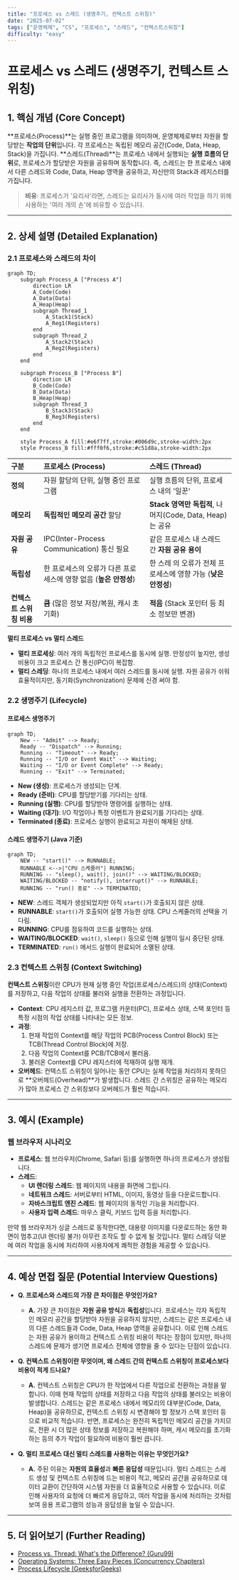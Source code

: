 ```yaml
---
title: "프로세스 vs 스레드 (생명주기, 컨텍스트 스위칭)"
date: "2025-07-02"
tags: ["운영체제", "CS", "프로세스", "스레드", "컨텍스트스위칭"]
difficulty: "easy"
---
```


# 프로세스 vs 스레드 (생명주기, 컨텍스트 스위칭)

## 1. 핵심 개념 (Core Concept)

**프로세스(Process)**는 실행 중인 프로그램을 의미하며, 운영체제로부터 자원을 할당받는 **작업의 단위**입니다. 각 프로세스는 독립된 메모리 공간(Code, Data, Heap, Stack)을 가집니다. **스레드(Thread)**는 프로세스 내에서 실행되는 **실행 흐름의 단위**로, 프로세스가 할당받은 자원을 공유하며 동작합니다. 즉, 스레드는 한 프로세스 내에서 다른 스레드와 Code, Data, Heap 영역을 공유하고, 자신만의 Stack과 레지스터를 가집니다.

> **비유**: 프로세스가 '요리사'라면, 스레드는 요리사가 동시에 여러 작업을 하기 위해 사용하는 '여러 개의 손'에 비유할 수 있습니다.

---

## 2. 상세 설명 (Detailed Explanation)

### 2.1 프로세스와 스레드의 차이

```mermaid
graph TD;
    subgraph Process_A ["Process A"]
        direction LR
        A_Code(Code)
        A_Data(Data)
        A_Heap(Heap)
        subgraph Thread_1
            A_Stack1(Stack)
            A_Reg1(Registers)
        end
        subgraph Thread_2
            A_Stack2(Stack)
            A_Reg2(Registers)
        end
    end

    subgraph Process_B ["Process B"]
        direction LR
        B_Code(Code)
        B_Data(Data)
        B_Heap(Heap)
        subgraph Thread_3
            B_Stack3(Stack)
            B_Reg3(Registers)
        end
    end

    style Process_A fill:#e6f7ff,stroke:#006d9c,stroke-width:2px
    style Process_B fill:#fff0f6,stroke:#c51d8a,stroke-width:2px
```

| 구분 | 프로세스 (Process) | 스레드 (Thread) |
| :--- | :--- | :--- |
| **정의** | 자원 할당의 단위, 실행 중인 프로그램 | 실행 흐름의 단위, 프로세스 내의 '일꾼' |
| **메모리** | **독립적인 메모리 공간** 할당 | **Stack 영역만 독립적**, 나머지(Code, Data, Heap)는 공유 |
| **자원 공유** | IPC(Inter-Process Communication) 통신 필요 | 같은 프로세스 내 스레드 간 **자원 공유 용이** |
| **독립성** | 한 프로세스의 오류가 다른 프로세스에 영향 없음 (**높은 안정성**) | 한 스레  의 오류가 전체 프로세스에 영향 가능 (**낮은 안정성**) |
| **컨텍스트 스위칭 비용** | **큼** (많은 정보 저장/복원, 캐시 초기화) | **적음** (Stack 포인터 등 최소 정보만 변경) |

**멀티 프로세스 vs 멀티 스레드**
*   **멀티 프로세싱**: 여러 개의 독립적인 프로세스를 동시에 실행. 안정성이 높지만, 생성 비용이 크고 프로세스 간 통신(IPC)이 복잡함.
*   **멀티 스레딩**: 하나의 프로세스 내에서 여러 스레드를 동시에 실행. 자원 공유가 쉬워 효율적이지만, 동기화(Synchronization) 문제에 신경 써야 함.

### 2.2 생명주기 (Lifecycle)

#### 프로세스 생명주기
```mermaid
graph TD;
    New -- "Admit" --> Ready;
    Ready -- "Dispatch" --> Running;
    Running -- "Timeout" --> Ready;
    Running -- "I/O or Event Wait" --> Waiting;
    Waiting -- "I/O or Event Complete" --> Ready;
    Running -- "Exit" --> Terminated;
```
*   **New (생성)**: 프로세스가 생성되는 단계.
*   **Ready (준비)**: CPU를 할당받기를 기다리는 상태.
*   **Running (실행)**: CPU를 할당받아 명령어를 실행하는 상태.
*   **Waiting (대기)**: I/O 작업이나 특정 이벤트가 완료되기를 기다리는 상태.
*   **Terminated (종료)**: 프로세스 실행이 완료되고 자원이 해제된 상태.

#### 스레드 생명주기 (Java 기준)
```mermaid
graph TD;
    NEW -- "start()" --> RUNNABLE;
    RUNNABLE <-->|"CPU 스케줄러"| RUNNING;
    RUNNING -- "sleep(), wait(), join()" --> WAITING/BLOCKED;
    WAITING/BLOCKED -- "notify(), interrupt()" --> RUNNABLE;
    RUNNING -- "run() 종료" --> TERMINATED;
```
*   **NEW**: 스레드 객체가 생성되었지만 아직 `start()`가 호출되지 않은 상태.
*   **RUNNABLE**: `start()`가 호출되어 실행 가능한 상태. CPU 스케줄러의 선택을 기다림.
*   **RUNNING**: CPU를 점유하여 코드를 실행하는 상태.
*   **WAITING/BLOCKED**: `wait()`, `sleep()` 등으로 인해 실행이 일시 중단된 상태.
*   **TERMINATED**: `run()` 메서드 실행이 완료되어 소멸된 상태.

### 2.3 컨텍스트 스위칭 (Context Switching)

**컨텍스트 스위칭**이란 CPU가 현재 실행 중인 작업(프로세스/스레드)의 상태(Context)를 저장하고, 다음 작업의 상태를 불러와 실행을 전환하는 과정입니다.

*   **Context**: CPU 레지스터 값, 프로그램 카운터(PC), 프로세스 상태, 스택 포인터 등 특정 시점의 작업 상태를 나타내는 모든 정보.
*   **과정**:
    1.  현재 작업의 Context를 해당 작업의 PCB(Process Control Block) 또는 TCB(Thread Control Block)에 저장.
    2.  다음 작업의 Context를 PCB/TCB에서 불러옴.
    3.  불러온 Context를 CPU 레지스터에 적재하여 실행 재개.
*   **오버헤드**: 컨텍스트 스위칭이 일어나는 동안 CPU는 실제 작업을 처리하지 못하므로 **오버헤드(Overhead)**가 발생합니다. 스레드 간 스위칭은 공유하는 메모리가 많아 프로세스 간 스위칭보다 오버헤드가 훨씬 적습니다.

---

## 3. 예시 (Example)

### 웹 브라우저 시나리오

*   **프로세스**: 웹 브라우저(Chrome, Safari 등)를 실행하면 하나의 프로세스가 생성됩니다.
*   **스레드**:
    *   **UI 렌더링 스레드**: 웹 페이지의 내용을 화면에 그립니다.
    *   **네트워크 스레드**: 서버로부터 HTML, 이미지, 동영상 등을 다운로드합니다.
    *   **자바스크립트 엔진 스레드**: 웹 페이지의 동적인 기능을 처리합니다.
    *   **사용자 입력 스레드**: 마우스 클릭, 키보드 입력 등을 처리합니다.

만약 웹 브라우저가 싱글 스레드로 동작한다면, 대용량 이미지를 다운로드하는 동안 화면이 멈추고(UI 렌더링 불가) 아무런 조작도 할 수 없게 될 것입니다. 멀티 스레딩 덕분에 여러 작업을 동시에 처리하여 사용자에게 쾌적한 경험을 제공할 수 있습니다.

---

## 4. 예상 면접 질문 (Potential Interview Questions)

*   **Q. 프로세스와 스레드의 가장 큰 차이점은 무엇인가요?**
    *   **A.** 가장 큰 차이점은 **자원 공유 방식**과 **독립성**입니다. 프로세스는 각자 독립적인 메모리 공간을 할당받아 자원을 공유하지 않지만, 스레드는 같은 프로세스 내의 다른 스레드들과 Code, Data, Heap 영역을 공유합니다. 이로 인해 스레드는 자원 공유가 용이하고 컨텍스트 스위칭 비용이 적다는 장점이 있지만, 하나의 스레드에 문제가 생기면 프로세스 전체에 영향을 줄 수 있다는 단점이 있습니다.

*   **Q. 컨텍스트 스위칭이란 무엇이며, 왜 스레드 간의 컨텍스트 스위칭이 프로세스보다 비용이 적게 드나요?**
    *   **A.** 컨텍스트 스위칭은 CPU가 한 작업에서 다른 작업으로 전환하는 과정을 말합니다. 이때 현재 작업의 상태를 저장하고 다음 작업의 상태를 불러오는 비용이 발생합니다. 스레드는 같은 프로세스 내에서 메모리의 대부분(Code, Data, Heap)을 공유하므로, 컨텍스트 스위칭 시 변경해야 할 정보가 스택 포인터 등으로 비교적 적습니다. 반면, 프로세스는 완전히 독립적인 메모리 공간을 가지므로, 전환 시 더 많은 상태 정보를 저장하고 복원해야 하며, 캐시 메모리를 초기화하는 등의 추가 작업이 필요하여 비용이 훨씬 큽니다.

*   **Q. 멀티 프로세스 대신 멀티 스레드를 사용하는 이유는 무엇인가요?**
    *   **A.** 주된 이유는 **자원의 효율성**과 **빠른 응답성** 때문입니다. 멀티 스레드는 스레드 생성 및 컨텍스트 스위칭에 드는 비용이 적고, 메모리 공간을 공유하므로 데이터 교환이 간단하여 시스템 자원을 더 효율적으로 사용할 수 있습니다. 이로 인해 사용자의 요청에 더 빠르게 응답하고, 여러 작업을 동시에 처리하는 것처럼 보여 응용 프로그램의 성능과 응답성을 높일 수 있습니다.

---

## 5. 더 읽어보기 (Further Reading)

*   [Process vs. Thread: What's the Difference? (Guru99)](https://www.guru99.com/difference-between-process-and-thread.html)
*   [Operating Systems: Three Easy Pieces (Concurrency Chapters)](https://pages.cs.wisc.edu/~remzi/OSTEP/)
*   [Process Lifecycle (GeeksforGeeks)](https://www.geeksforgeeks.org/process-lifecycle-in-operating-systems/)